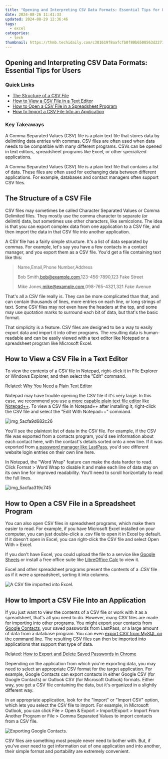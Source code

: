 ```yaml
---
title: "Opening and Interpreting CSV Data Formats: Essential Tips for Users"
date: 2024-08-26 11:41:33
updated: 2024-08-29 12:36:46
tags:
  - excel
categories:
  - tech
thumbnail: https://thmb.techidaily.com/c381619f8aafcfb0f80b6508563d2271437d8649f2f0442bcc2c7a6fb3d30ee1.jpg
---
```


## Opening and Interpreting CSV Data Formats: Essential Tips for Users

### Quick Links

* [The Structure of a CSV File](https://twitter-videos.techidaily.com/updated-directly-delivering-tiktok-videos-to-twitters-feed-for-2024/)
* [How to View a CSV File in a Text Editor](https://facebook-video-footage.techidaily.com/new-in-2024-decoding-the-payment-structure-on-youtube/)
* [How to Open a CSV File in a Spreadsheet Program](https://tech-savvy.techidaily.com/abbyy-enhances-eucon-efficiency-through-advanced-automatic-document-handling/)
* [How to Import a CSV File Into an Application](https://digital-screen-recording.techidaily.com/2024-approved-speak-and-record-iphone-voice-memo-basics/)

### Key Takeaways

 A Comma Separated Values (CSV) file is a plain text file that stores data by delimiting data entries with commas. CSV files are often used when data needs to be compatible with many different programs. CSVs can be opened in text editors, spreadsheet programs like Excel, or other specialized applications.

 A Comma Separated Values (CSV) file is a plain text file that contains a list of data. These files are often used for exchanging data between different applications. For example, databases and contact managers often support CSV files.

##  The Structure of a CSV File

 CSV files may sometimes be called Character Separated Values or Comma Delimited files. They mostly use the comma character to separate (or delimit) data, but sometimes use other characters, like semicolons. The idea is that you can export complex data from one application to a CSV file, and then import the data in that CSV file into another application.

 A CSV file has a fairly simple structure. It's a list of data separated by commas. For example, let's say you have a few contacts in a contact manager, and you export them as a CSV file. You'd get a file containing text like this:

> Name,Email,Phone Number,Address
> 
> Bob Smith,bob@example.com,123-456-7890,123 Fake Street
> 
> Mike Jones,mike@example.com,098-765-4321,321 Fake Avenue

 That's all a CSV file really is. They can be more complicated than that, and can contain thousands of lines, more entries on each line, or long strings of text. Some CSV files may not even have the headers at the top, and some may use quotation marks to surround each bit of data, but that's the basic format.

 That simplicity is a feature. CSV files are designed to be a way to easily export data and import it into other programs. The resulting data is human-readable and can be easily viewed with a text editor like Notepad or a spreadsheet program like Microsoft Excel.

##  How to View a CSV File in a Text Editor

 To view the contents of a CSV file in Notepad, right-click it in File Explorer or Windows Explorer, and then select the "Edit" command.

Related: [Why You Need a Plain Text Editor](https://android-pokemon-go.techidaily.com/top-15-augmented-reality-games-like-pokemon-go-to-play-on-lava-yuva-3-drfone-by-drfone-virtual-android/) 

 Notepad may have trouble opening the CSV file if it's very large. In this case, we recommend you use [a more capable plain text file editor](https://android-pokemon-go.techidaily.com/top-15-augmented-reality-games-like-pokemon-go-to-play-on-lava-yuva-3-drfone-by-drfone-virtual-android/) like [Notepad++](https://notepad-plus-plus.org/). To view a CSV file in Notepad++ after installing it, right-click the CSV file and select the "Edit With Notepad++" command.

![img_5acfa9d682c26](https://static1.howtogeekimages.com/wordpress/wp-content/uploads/2018/04/img_5acfa9d682c26.png) 

 You'll see the plaintext list of data in the CSV file. For example, if the CSV file was exported from a contacts program, you'd see information about each contact here, with the contact's details sorted onto a new line. If it was exported from [a password manager like LastPass](https://easy-unlock-android.techidaily.com/unlock-your-realme-gt-5-pro-phone-with-ease-the-3-best-lock-screen-removal-tools-by-drfone-android/), you'd see different website login entries on their own line here.

 In Notepad, the "Word Wrap" feature can make the data harder to read. Click Format > Word Wrap to disable it and make each line of data stay on its own line for improved readability. You'll need to scroll horizontally to read the full lines.

![img_5acfaa319c745](https://static1.howtogeekimages.com/wordpress/wp-content/uploads/2018/04/img_5acfaa319c745.png) 

##  How to Open a CSV File in a Spreadsheet Program

 You can also open CSV files in spreadsheet programs, which make them easier to read. For example, if you have Microsoft Excel installed on your computer, you can just double-click a .csv file to open it in Excel by default. If it doesn't open in Excel, you can right-click the CSV file and select Open With > Excel.

 If you don't have Excel, you could upload the file to a service like [Google Sheets](https://www.google.com/sheets/about/) or install a free office suite like [LibreOffice Calc](https://www.libreoffice.org/) to view it.

 Excel and other spreadsheet programs present the contents of a .CSV file as if it were a spreadsheet, sorting it into columns.

![A CSV file imported into Excel.](https://static1.howtogeekimages.com/wordpress/wp-content/uploads/2018/04/new-excel-screenshot.png) 

##  How to Import a CSV File Into an Application

 If you just want to view the contents of a CSV file or work with it as a spreadsheet, that's all you need to do. However, many CSV files are made for importing into other programs. You might export your contacts from [Google Contacts](https://common-error.techidaily.com/how-to-troubleshoot-and-fix-the-dreaded-minecraft-error-code-amoeba/), your saved passwords from LastPass, or a large amount of data from a database program. You can even [export CSV from MySQL on the command line](https://instagram-clips.techidaily.com/updated-2024-approved-instagram-pro-tips-10-crucial-tools-to-increase-followers/). The resulting CSV files can then be imported into applications that support that type of data.

Related: [How to Export and Delete Saved Passwords in Chrome](https://android-pokemon-go.techidaily.com/a-working-guide-for-pachirisu-pokemon-go-map-on-nokia-g310-drfone-by-drfone-virtual-android/) 

 Depending on the application from which you're exporting data, you may need to select an appropriate CSV format for the target application. For example, Google Contacts can export contacts in either Google CSV (for Google Contacts) or Outlook CSV (for Microsoft Outlook) formats. Either way, you get a CSV file containing the data, but it's organized in a slightly different way.

 In an appropriate application, look for the "Import" or "Import CSV" option, which lets you select the CSV file to import. For example, in Microsoft Outlook, you can click File > Open & Export > Import/Export > Import From Another Program or File > Comma Separated Values to import contacts from a CSV file.

![Exporting Google Contacts.](https://static1.howtogeekimages.com/wordpress/wp-content/uploads/2018/04/img_5acfa8f9f0135.png) 

 CSV files are something most people never need to bother with. But, if you've ever need to get information out of one application and into another, their simple format and portability are extremely convenient.

<ins class="adsbygoogle"
     style="display:block"
     data-ad-format="autorelaxed"
     data-ad-client="ca-pub-7571918770474297"
     data-ad-slot="1223367746"></ins>



<ins class="adsbygoogle"
     style="display:block"
     data-ad-client="ca-pub-7571918770474297"
     data-ad-slot="8358498916"
     data-ad-format="auto"
     data-full-width-responsive="true"></ins>

